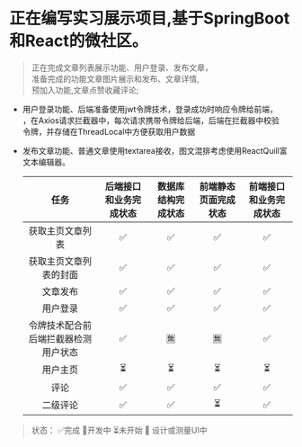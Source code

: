 # 正在编写实习展示项目,基于SpringBoot和React的微社区。  
> 正在完成文章列表展示功能、用户登录、发布文章，  
准备完成的功能文章图片展示和发布、文章详情,  
预加入功能,文章点赞收藏评论;  

- 用户登录功能、后端准备使用jwt令牌技术，登录成功时响应令牌给前端，  
，在Axios请求拦截器中，每次请求携带令牌给后端，后端在拦截器中校验  
令牌，并存储在ThreadLocal中方便获取用户数据  
- 发布文章功能、普通文章使用textarea接收，图文混排考虑使用ReactQuill富文本编辑器。


  | 任务    | 后端接口和业务完成状态 | 数据库结构完成状态  | 前端静态页面完成状态 | 前端接口和业务完成状态 |
  | :----: |     :----:     |      :----:     |    :----:       |       :----:     |
  | 获取主页文章列表 |      ✅       |       ✅        |       ✅        |     ✅          |
   | 获取主页文章列表的封面 |      ✅       |       ✅        |       ✅        |     ✅          |
  | 文章发布 |      ✅       |       ✅        |       ✅        |     ✅          |
  | 用户登录 |      ✅       |       ✅        |       ✅        |     ✅          |
  | 令牌技术配合前后端拦截器检测用户状态 |      ✅       |       🈚        |       🈚        |     ✅      |
  | 用户主页 |      ⏳       |       ⏳        |       ⏳        |     ⏳          |
  | 评论 |      ✅       |       ✅        |       ✅        |     ✅          |
  | 二级评论 |      ✅       |       ✅        |       ⏳        |     ✅          |

>   状态： ✅完成   🚧开发中  ⏳未开始  🎨 设计或测量UI中